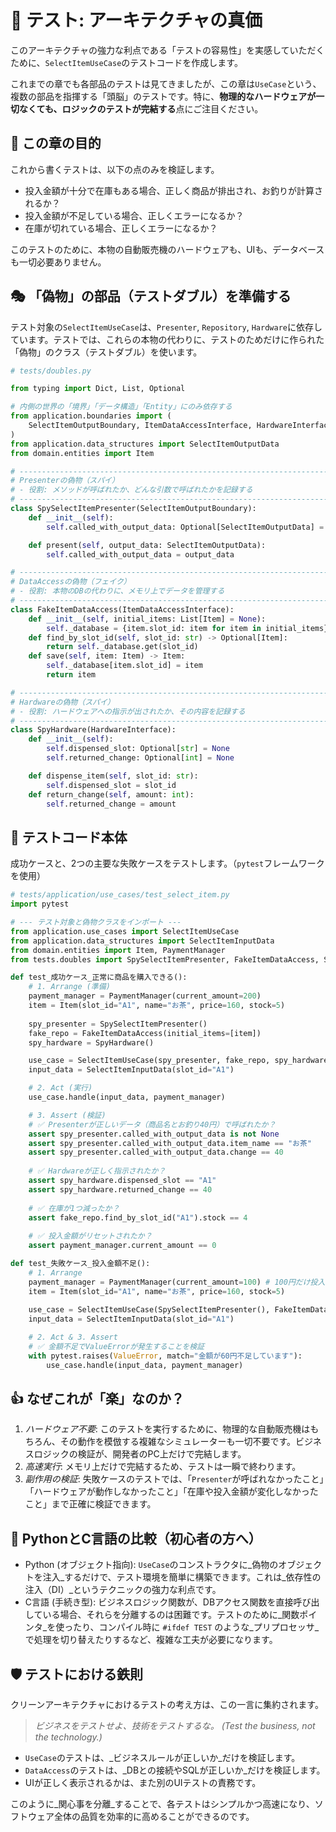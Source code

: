 # 🧪 テスト: アーキテクチャの真価

このアーキテクチャの強力な利点である「テストの容易性」を実感していただくために、`SelectItemUseCase`のテストコードを作成します。

これまでの章でも各部品のテストは見てきましたが、この章は`UseCase`という、複数の部品を指揮する「頭脳」のテストです。特に、**物理的なハードウェアが一切なくても、ロジックのテストが完結する**点にご注目ください。

## 🎯 この章の目的

これから書くテストは、以下の点のみを検証します。

  * 投入金額が十分で在庫もある場合、正しく商品が排出され、お釣りが計算されるか？
  * 投入金額が不足している場合、正しくエラーになるか？
  * 在庫が切れている場合、正しくエラーになるか？

このテストのために、本物の自動販売機のハードウェアも、UIも、データベースも一切必要ありません。

## 🎭 「偽物」の部品（テストダブル）を準備する

テスト対象の`SelectItemUseCase`は、`Presenter`, `Repository`, `Hardware`に依存しています。テストでは、これらの本物の代わりに、テストのためだけに作られた「偽物」のクラス（テストダブル）を使います。

```python
# tests/doubles.py

from typing import Dict, List, Optional

# 内側の世界の「境界」「データ構造」「Entity」にのみ依存する
from application.boundaries import (
    SelectItemOutputBoundary, ItemDataAccessInterface, HardwareInterface
)
from application.data_structures import SelectItemOutputData
from domain.entities import Item

# -----------------------------------------------------------------------------
# Presenterの偽物（スパイ）
# - 役割: メソッドが呼ばれたか、どんな引数で呼ばれたかを記録する
# -----------------------------------------------------------------------------
class SpySelectItemPresenter(SelectItemOutputBoundary):
    def __init__(self):
        self.called_with_output_data: Optional[SelectItemOutputData] = None

    def present(self, output_data: SelectItemOutputData):
        self.called_with_output_data = output_data

# -----------------------------------------------------------------------------
# DataAccessの偽物（フェイク）
# - 役割: 本物のDBの代わりに、メモリ上でデータを管理する
# -----------------------------------------------------------------------------
class FakeItemDataAccess(ItemDataAccessInterface):
    def __init__(self, initial_items: List[Item] = None):
        self._database = {item.slot_id: item for item in initial_items} if initial_items else {}
    def find_by_slot_id(self, slot_id: str) -> Optional[Item]:
        return self._database.get(slot_id)
    def save(self, item: Item) -> Item:
        self._database[item.slot_id] = item
        return item

# -----------------------------------------------------------------------------
# Hardwareの偽物（スパイ）
# - 役割: ハードウェアへの指示が出されたか、その内容を記録する
# -----------------------------------------------------------------------------
class SpyHardware(HardwareInterface):
    def __init__(self):
        self.dispensed_slot: Optional[str] = None
        self.returned_change: Optional[int] = None

    def dispense_item(self, slot_id: str):
        self.dispensed_slot = slot_id
    def return_change(self, amount: int):
        self.returned_change = amount
```

## 🔬 テストコード本体

成功ケースと、2つの主要な失敗ケースをテストします。（`pytest`フレームワークを使用）

```python
# tests/application/use_cases/test_select_item.py
import pytest

# --- テスト対象と偽物クラスをインポート ---
from application.use_cases import SelectItemUseCase
from application.data_structures import SelectItemInputData
from domain.entities import Item, PaymentManager
from tests.doubles import SpySelectItemPresenter, FakeItemDataAccess, SpyHardware

def test_成功ケース_正常に商品を購入できる():
    # 1. Arrange (準備)
    payment_manager = PaymentManager(current_amount=200)
    item = Item(slot_id="A1", name="お茶", price=160, stock=5)
    
    spy_presenter = SpySelectItemPresenter()
    fake_repo = FakeItemDataAccess(initial_items=[item])
    spy_hardware = SpyHardware()

    use_case = SelectItemUseCase(spy_presenter, fake_repo, spy_hardware)
    input_data = SelectItemInputData(slot_id="A1")

    # 2. Act (実行)
    use_case.handle(input_data, payment_manager)

    # 3. Assert (検証)
    # ✅ Presenterが正しいデータ（商品名とお釣り40円）で呼ばれたか？
    assert spy_presenter.called_with_output_data is not None
    assert spy_presenter.called_with_output_data.item_name == "お茶"
    assert spy_presenter.called_with_output_data.change == 40
    
    # ✅ Hardwareが正しく指示されたか？
    assert spy_hardware.dispensed_slot == "A1"
    assert spy_hardware.returned_change == 40
    
    # ✅ 在庫が1つ減ったか？
    assert fake_repo.find_by_slot_id("A1").stock == 4
    
    # ✅ 投入金額がリセットされたか？
    assert payment_manager.current_amount == 0

def test_失敗ケース_投入金額不足():
    # 1. Arrange
    payment_manager = PaymentManager(current_amount=100) # 100円だけ投入
    item = Item(slot_id="A1", name="お茶", price=160, stock=5)
    
    use_case = SelectItemUseCase(SpySelectItemPresenter(), FakeItemDataAccess([item]), SpyHardware())
    input_data = SelectItemInputData(slot_id="A1")

    # 2. Act & 3. Assert
    # ✅ 金額不足でValueErrorが発生することを検証
    with pytest.raises(ValueError, match="金額が60円不足しています"):
        use_case.handle(input_data, payment_manager)
```

## 👍 なぜこれが「楽」なのか？

1.  *ハードウェア不要*: このテストを実行するために、物理的な自動販売機はもちろん、その動作を模倣する複雑なシミュレーターも一切不要です。ビジネスロジックの検証が、開発者のPC上だけで完結します。
2.  *高速実行*: メモリ上だけで完結するため、テストは一瞬で終わります。
3.  *副作用の検証*: 失敗ケースのテストでは、「`Presenter`が呼ばれなかったこと」「ハードウェアが動作しなかったこと」「在庫や投入金額が変化しなかったこと」まで正確に検証できます。

## 🐍 PythonとC言語の比較（初心者の方へ）

  * Python (オブジェクト指向): `UseCase`のコンストラクタに\_偽物のオブジェクトを注入\_するだけで、テスト環境を簡単に構築できます。これは\_依存性の注入（DI）\_というテクニックの強力な利点です。
  * C言語 (手続き型): ビジネスロジック関数が、DBアクセス関数を直接呼び出している場合、それらを分離するのは困難です。テストのために\_関数ポインタ\_を使ったり、コンパイル時に `#ifdef TEST` のような\_プリプロセッサ\_で処理を切り替えたりするなど、複雑な工夫が必要になります。

## 🛡️ テストにおける鉄則

クリーンアーキテクチャにおけるテストの考え方は、この一言に集約されます。

> *ビジネスをテストせよ、技術をテストするな。 (Test the business, not the technology.)*

  * `UseCase`のテストは、\_ビジネスルールが正しいか\_だけを検証します。
  * `DataAccess`のテストは、\_DBとの接続やSQLが正しいか\_だけを検証します。
  * UIが正しく表示されるかは、また別のUIテストの責務です。

このように\_関心事を分離\_することで、各テストはシンプルかつ高速になり、ソフトウェア全体の品質を効率的に高めることができるのです。